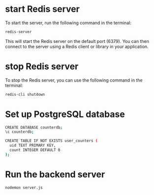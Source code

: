 # start Redis server

To start the server, run the following command in the terminal:

```bash
redis-server
```

This will start the Redis server on the default port (6379). You can then connect to the server using a Redis client or library in your application.

# stop Redis server

To stop the Redis server, you can use the following command in the terminal:

```bash
redis-cli shutdown
```

# Set up PostgreSQL database

```bash
CREATE DATABASE counterdb;
\c counterdb;

CREATE TABLE IF NOT EXISTS user_counters (
  uid TEXT PRIMARY KEY,
  count INTEGER DEFAULT 0
);
```

# Run the backend server

```bash
nodemon server.js
```
